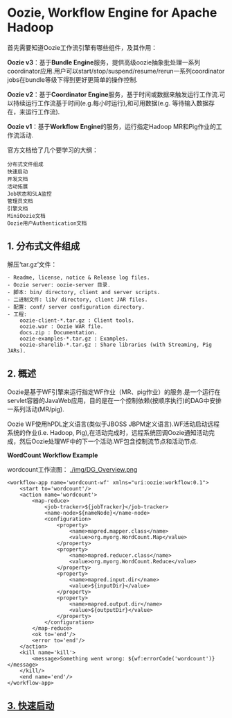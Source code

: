 #  Oozie, Workflow Engine for Apache Hadoop #

首先需要知道Oozie工作流引擎有哪些组件，及其作用：

**Oozie v3**：基于**Bundle Engine**服务，提供高级oozie抽象批处理一系列coordinator应用.用户可以start/stop/suspend/resume/rerun一系列coordinator jobs在bundle等级下得到更好更简单的操作控制.

**Oozie v2**：基于**Coordinator Engine**服务，基于时间或数据来触发运行工作流.可以持续运行工作流基于时间(e.g.每小时运行),和可用数据(e.g. 等待输入数据存在，来运行工作流).

**Oozie v1**：基于**Workflow Engine**的服务，运行指定Hadoop MR和Pig作业的工作流活动.


官方文档给了几个要学习的大纲：

	分布式文件组成
	快速启动
	开发文档
	活动拓展
	Job状态和SLA监控
	管理员文档
	引擎文档
	MiniOozie文档
	Oozie用户Authentication文档       



## 1. 分布式文件组成 ##

   解压‘tar.gz’文件：

	- Readme, license, notice & Release log files.
	- Oozie server: oozie-server 目录.
	- 脚本: bin/ directory, client and server scripts.
	- 二进制文件: lib/ directory, client JAR files.
	- 配置: conf/ server configuration directory.
	- 工程:
		oozie-client-*.tar.gz : Client tools.
		oozie.war : Oozie WAR file.
		docs.zip : Documentation.
		oozie-examples-*.tar.gz : Examples.
		oozie-sharelib-*.tar.gz : Share libraries (with Streaming, Pig JARs).

## 2. 概述 ##

Oozie是基于WF引擎来运行指定WF作业（MR、pig作业）的服务.是一个运行在servlet容器的JavaWeb应用，目的是在一个控制依赖(按顺序执行)的DAG中安排一系列活动(MR/pig).

Oozie WF使用hPDL定义语言(类似于JBOSS JBPM定义语言).WF活动启动远程系统的作业(i.e. Hadoop, Pig),在活动完成时，远程系统回调Oozie通知活动完成，然后Oozie处理WF中的下一个活动.WF包含控制流节点和活动节点.

**WordCount Workflow Example**

wordcount工作流图：
[./img/DG_Overview.png](./img/DG_Overview.png)


	<workflow-app name='wordcount-wf' xmlns="uri:oozie:workflow:0.1">
	    <start to='wordcount'/>
	    <action name='wordcount'>
	        <map-reduce>
	            <job-tracker>${jobTracker}</job-tracker>
	            <name-node>${nameNode}</name-node>
	            <configuration>
	                <property>
	                    <name>mapred.mapper.class</name>
	                    <value>org.myorg.WordCount.Map</value>
	                </property>
	                <property>
	                    <name>mapred.reducer.class</name>
	                    <value>org.myorg.WordCount.Reduce</value>
	                </property>
	                <property>
	                    <name>mapred.input.dir</name>
	                    <value>${inputDir}</value>
	                </property>
	                <property>
	                    <name>mapred.output.dir</name>
	                    <value>${outputDir}</value>
	                </property>
	            </configuration>
	        </map-reduce>
	        <ok to='end'/>
	        <error to='end'/>
	    </action>
	    <kill name='kill'>
	        <message>Something went wrong: ${wf:errorCode('wordcount')}</message>
	    </kill/>
	    <end name='end'/>
	</workflow-app>


## [3. 快速启动](./QuickStart.md) ##














